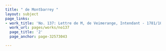 ```yaml
---
title: " de Montbarrey "
layout: subject
page_links:
- work_title: 'No. 137: Lettre de M, de Veimerange, Intendant - 1781/10/06'
  work_url: pages/works/no137
  page_title: '2'
  page_anchor: page-32573043

---
```

